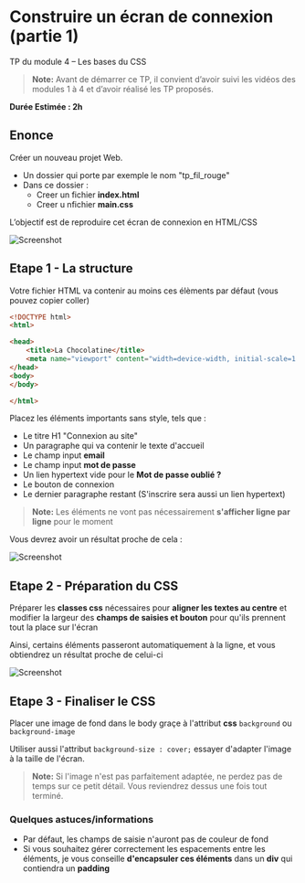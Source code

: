 # Construire un écran de connexion (partie 1)

TP du module 4 – Les bases du CSS

> **Note:** Avant de démarrer ce TP, il convient d’avoir suivi les vidéos des modules 1 à 4 et d’avoir réalisé les TP proposés.

**Durée Estimée : 2h**

## Enonce

Créer un nouveau projet Web.

- Un dossier qui porte par exemple le nom "tp_fil_rouge"
- Dans ce dossier :
    - Creer un fichier **index.html**
    - Creer u nfichier **main.css**

L’objectif est de reproduire cet écran de connexion en HTML/CSS

![Screenshot](screenshot_01.png)

## Etape 1 - La structure

Votre fichier HTML va contenir au moins ces élèments par défaut (vous pouvez copier coller)

```html
<!DOCTYPE html>
<html>

<head>
    <title>La Chocolatine</title>
    <meta name="viewport" content="width=device-width, initial-scale=1.0">
</head>
<body>
</body>

</html>
```

Placez les éléments importants sans style, tels que :

- Le titre H1 "Connexion au site"
- Un paragraphe qui va contenir le texte d'accueil
- Le champ input **email**
- Le champ input **mot de passe**
- Un lien hypertext vide pour le **Mot de passe oublié ?**
- Le bouton de connexion
- Le dernier paragraphe restant (S'inscrire sera aussi un lien hypertext)

> **Note:** Les éléments ne vont pas nécessairement **s'afficher ligne par ligne** pour le moment

Vous devrez avoir un résultat proche de cela :

![Screenshot](screenshot_02.png)

## Etape 2 - Préparation du CSS

Préparer les **classes css** nécessaires pour **aligner les textes au centre**  et modifier la largeur des **champs de saisies et bouton** pour qu'ils prennent tout la place sur l'écran

Ainsi, certains éléments passeront automatiquement à la ligne, et vous obtiendrez un résultat proche de celui-ci

![Screenshot](screenshot_03.png)

## Etape 3 - Finaliser le CSS

Placer une image de fond dans le body graçe à l'attribut **css** `background` ou `background-image`

Utiliser aussi l'attribut `background-size : cover;` essayer d'adapter l'image à la taille de l'écran.

> **Note:** Si l'image n'est pas parfaitement adaptée, ne perdez pas de temps sur ce petit détail. Vous reviendrez dessus une fois tout terminé.

### Quelques astuces/informations 

- Par défaut, les champs de saisie n'auront pas de couleur de fond
- Si vous souhaitez gérer correctement les espacements entre les éléments, je vous conseille **d'encapsuler ces éléments** dans un **div** qui contiendra un **padding**